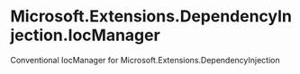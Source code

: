 # Microsoft.Extensions.DependencyInjection.IocManager
Conventional IocManager for Microsoft.Extensions.DependencyInjection
